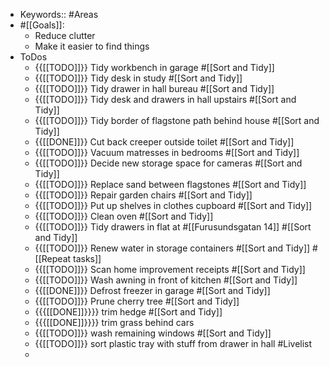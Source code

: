 - Keywords:: #Areas
- #[[Goals]]:
    - Reduce clutter
    - Make it easier to find things
- ToDos
    - {{[[TODO]]}} Tidy workbench in garage #[[Sort and Tidy]]
    - {{[[TODO]]}} Tidy desk in study #[[Sort and Tidy]]
    - {{[[TODO]]}} Tidy drawer in hall bureau #[[Sort and Tidy]]
    - {{[[TODO]]}} Tidy desk and drawers in hall upstairs #[[Sort and Tidy]]
    - {{[[TODO]]}} Tidy border of flagstone path behind house #[[Sort and Tidy]]
    - {{[[DONE]]}} Cut back creeper outside toilet #[[Sort and Tidy]]
    - {{[[TODO]]}} Vacuum matresses in bedrooms #[[Sort and Tidy]]
    - {{[[TODO]]}} Decide new storage space for cameras #[[Sort and Tidy]]
    - {{[[TODO]]}} Replace sand between flagstones #[[Sort and Tidy]]
    - {{[[TODO]]}} Repair garden chairs #[[Sort and Tidy]]
    - {{[[TODO]]}} Put up shelves in clothes cupboard #[[Sort and Tidy]]
    - {{[[TODO]]}} Clean oven  #[[Sort and Tidy]]
    - {{[[TODO]]}} Tidy drawers in flat at #[[Furusundsgatan 14]] #[[Sort and Tidy]]
    - {{[[TODO]]}} Renew water in storage containers #[[Sort and Tidy]] #[[Repeat tasks]]
    - {{[[TODO]]}} Scan home improvement receipts #[[Sort and Tidy]]
    - {{[[TODO]]}} Wash awning in front of kitchen #[[Sort and Tidy]]
    - {{[[DONE]]}} Defrost freezer in garage #[[Sort and Tidy]]
    - {{[[TODO]]}} Prune cherry tree #[[Sort and Tidy]]
    - {{{[[DONE]]}}}} trim hedge #[[Sort and Tidy]]
    - {{{[[DONE]]}}}} trim grass behind cars
    - {{[[TODO]]}} wash remaining windows  #[[Sort and Tidy]]
    - {{[[TODO]]}} sort plastic tray with stuff from drawer in hall #Livelist
    - 
